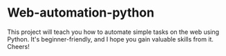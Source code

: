 # Web-automation-python
This project will teach you how to automate simple tasks on the web using Python. It's beginner-friendly, and I hope you gain valuable skills from it. Cheers!
